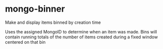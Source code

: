 mongo-binner
============

Make and display items binned by creation time

Uses the assigned MongoID to determine when an item was made.  Bins will contain running totals of the number of items created during a fixed window centered on that bin